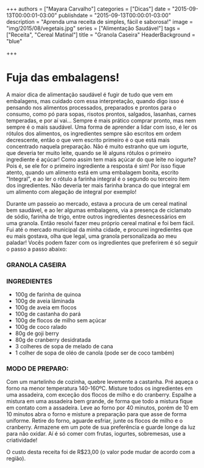+++
authors = ["Mayara Carvalho"]
categories = ["Dicas"]
date = "2015-09-13T00:00:01-03:00"
publishdate = "2015-09-13T00:00:01-03:00"
description = "Aprenda uma receita de simples, fácil e saborosa!"
image = "img/2015/08/vegetais.jpg"
series = ["Alimentação Saudável"]
tags = ["Receita", "Cereal Matinal"]
title = "Granola Caseira"
  HeaderBackground = "blue"

+++

# Fuja das embalagens!

A maior dica de alimentação saudável é fugir de tudo que vem em embalagens, mas cuidado com essa interpretação, quando digo isso é pensando nos alimentos processados, preparados e prontos para o consumo, como pó para sopas, risotos prontos, salgados, lasanhas, carnes temperadas, e por aí vai... Sempre é mais prático comprar pronto, mas nem sempre é o mais saudável. Uma forma de aprender a lidar com isso, é ler os rótulos dos alimentos, os ingredientes sempre são escritos em ordem decrescente, então o que vem escrito primeiro é o que está mais concentrado naquela preparação. Não é muito estranho que um iogurte, que deveria ter muito leite, quando se lê alguns rótulos o primeiro ingrediente é açúcar! Como assim tem mais açúcar do que leite no iogurte? Pois é, se ele for o primeiro ingrediente a resposta é sim! Por isso fique atento, quando um alimento está em uma embalagem bonita, escrito "Integral", e ao ler o rótulo a farinha integral é o segundo ou terceiro item dos ingredientes. Não deveria ter mais farinha branca do que integral em um alimento com alegação de integral por exemplo!

Durante um passeio ao mercado, estava a procura de um cereal matinal bem saudável, e ao ler algumas embalagens, via a presença de ciclamato de sódio, farinha de trigo, entre outros ingredientes desnecessários em uma granola. Então resolvi fazer meu próprio cereal matinal e foi bem fácil. Fui até o mercado municipal da minha cidade, e procurei ingredientes que eu mais gostava, olha que legal, uma granola personalizada ao meu paladar! Vocês podem fazer com os ingredientes que preferirem é só seguir o passo a passo abaixo:

### GRANOLA CASEIRA

### INGREDIENTES

- 100g de farinha de quinoa
- 100g de aveia lâminada
- 100g de aveia em flocos
- 100g de castanha do pará
- 100g de flocos de milho sem açúcar
- 100g de coco ralado
- 80g de goji berry
- 80g de cranberry desidratada
- 3 colheres de sopa de melado de cana
- 1 colher de sopa de oléo de canola (pode ser de coco também)

### MODO DE PREPARO:

Com um martelinho de cozinha, quebre levemente a castanha. Pré aqueça o forno na menor temperatura 140-160ºC. Misture todos os ingredientes em uma assadeira, com exceção dos flocos de milho e do cranberry. Espalhe a mistura em uma assadeira bem grande, de forma que todo a mistura fique em contato com a assadeira. Leve ao forno por 40 minutos, porém de 10 em 10 minutos abra o forno e misture a preparação para que asse de forma uniforme. Retire do forno, aguarde esfriar, junte os flocos de milho e o cranberry. Armazene em um pote de sua preferência e guarde longe da luz para não oxidar. Aí é só comer com frutas, iogurtes, sobremesas, use a criatividade!

O custo desta receita foi de R$23,00 (o valor pode mudar de acordo com a região).
